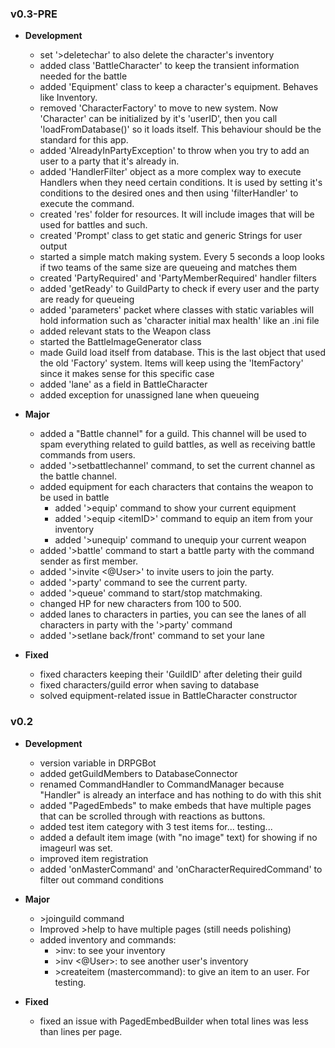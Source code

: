 ### v0.3-PRE

- **Development**
	- set '>deletechar' to also delete the character's inventory
	- added class 'BattleCharacter' to keep the transient information needed for the battle
	- added 'Equipment' class to keep a character's equipment. Behaves like Inventory.
	- removed 'CharacterFactory' to move to new system. Now 'Character' can be initialized by it's 'userID', then you call 'loadFromDatabase()' so it loads itself. This behaviour should be the standard for this app.
	- added 'AlreadyInPartyException' to throw when you try to add an user to a party that it's already in.
	- added 'HandlerFilter' object as a more complex way to execute Handlers when they need certain conditions. It is used by setting it's conditions to the desired ones and then using 'filterHandler' to execute the command.
	- created 'res' folder for resources. It will include images that will be used for battles and such.
	- created 'Prompt' class to get static and generic Strings for user output
	- started a simple match making system. Every 5 seconds a loop looks if two teams of the same size are queueing and matches them
	- created 'PartyRequired' and 'PartyMemberRequired' handler filters
	- added 'getReady' to GuildParty to check if every user and the party are ready for queueing
	- added 'parameters' packet where classes with static variables will hold information such as 'character initial max health' like an .ini file
	- added relevant stats to the Weapon class
	- started the BattleImageGenerator class
	- made Guild load itself from database. This is the last object that used the old 'Factory' system. Items will keep using the 'ItemFactory' since it makes sense for this specific case
	- added 'lane' as a field in BattleCharacter
	- added exception for unassigned lane when queueing

- **Major**
	- added a "Battle channel" for a guild. This channel will be used to spam everything related to guild battles, as well as receiving battle commands from users.
	- added '>setbattlechannel' command, to set the current channel as the battle channel.
	- added equipment for each characters that contains the weapon to be used in battle
		- added '>equip' command to show your current equipment
		- added '>equip \<itemID>' command to equip an item from your inventory
		- added '>unequip' command to unequip your current weapon
	- added '>battle' command to start a battle party with the command sender as first member.
	- added '>invite \<@User>' to invite users to join the party.
	- added '>party' command to see the current party.
	- added '>queue' command to start/stop matchmaking.
	- changed HP for new characters from 100 to 500.
	- added lanes to characters in parties, you can see the lanes of all characters in party with the '>party' command
	- added '>setlane back/front' command to set your lane

- **Fixed**
	- fixed characters keeping their 'GuildID' after deleting their guild
	- fixed characters/guild error when saving to database
	- solved equipment-related issue in BattleCharacter constructor

### v0.2
- **Development**
	- version variable in DRPGBot
	- added getGuildMembers to DatabaseConnector
	- renamed CommandHandler to CommandManager because "Handler" is already an interface and has nothing to do with this shit
	- added "PagedEmbeds" to make embeds that have multiple pages that can be scrolled through with reactions as buttons.
	- added test item category with 3 test items for... testing...
	- added a default item image (with "no image" text) for showing if no imageurl was set.
	- improved item registration
	- added 'onMasterCommand' and 'onCharacterRequiredCommand' to filter out command conditions

- **Major**
	- \>joinguild command
	- Improved >help to have multiple pages (still needs polishing)
	- added inventory and commands:
		- \>inv: to see your inventory
		- \>inv <@User>: to see another user's inventory
		- \>createitem (mastercommand): to give an item to an user. For testing.

- **Fixed**
	- fixed an issue with PagedEmbedBuilder when total lines was less than lines per page.

